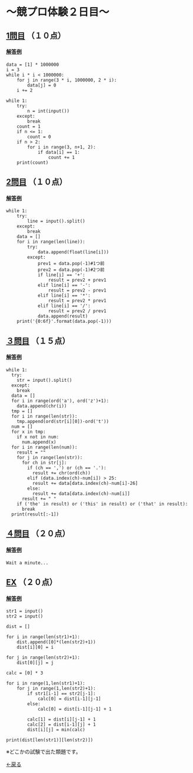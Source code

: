 # ～競プロ体験２日目～

## [1問目](http://judge.u-aizu.ac.jp/onlinejudge/description.jsp?id=0009&lang=jp) （１０点）
#### [解答例](https://raw.githubusercontent.com/7vXXi/my-portfolio/master/shin/2/2-1.py)
```
data = [1] * 1000000
i = 3
while i * i < 1000000:
    for j in range(3 * i, 1000000, 2 * i):
    	data[j] = 0
    i += 2

while 1:
	try:
		n = int(input())
	except:
		break
	count = 1
	if n <= 1:
		count = 0
	if n > 2:
		for i in range(3, n+1, 2):
			if data[i] == 1:
				count += 1
	print(count)
 ```

## [2問目](http://judge.u-aizu.ac.jp/onlinejudge/description.jsp?id=0087) （１０点）
#### [解答例](https://raw.githubusercontent.com/7vXXi/my-portfolio/master/shin/2/2-2.py)
```
while 1:
	try:
		line = input().split()
	except:
		break
	data = []
	for i in range(len(line)):
		try:
			data.append(float(line[i]))
		except:
			prev1 = data.pop(-1)#1つ前
			prev2 = data.pop(-1)#2つ前
			if line[i] == '+':
				result = prev2 + prev1
			elif line[i] == '-':
				result = prev2 - prev1
			elif line[i] == '*':
				result = prev2 * prev1
			elif line[i] == '/':
				result = prev2 / prev1
			data.append(result)
	print('{0:6f}'.format(data.pop(-1)))
```

## [３問目](http://judge.u-aizu.ac.jp/onlinejudge/description.jsp?id=0017&lang=jp) （１５点）
#### [解答例](https://raw.githubusercontent.com/7vXXi/my-portfolio/master/shin/2/2-3.py)
```
while 1:
  try:
    str = input().split()
  except:
    break
  data = []
  for i in range(ord('a'), ord('z')+1):
    data.append(chr(i))
  tmp = []
  for i in range(len(str)):
    tmp.append(ord(str[i][0])-ord('t'))
  num = []
  for x in tmp:
    if x not in num:
      num.append(x)
  for i in range(len(num)):
    result = ""
    for j in range(len(str)):
      for ch in str[j]:
        if (ch == ',') or (ch == '.'):
          result += chr(ord(ch))
        elif (data.index(ch)-num[i]) > 25:
          result += data[data.index(ch)-num[i]-26]
        else:
          result += data[data.index(ch)-num[i]]
      result += " "
    if ('the' in result) or ('this' in result) or ('that' in result):
      break
  print(result[:-1])
```

## [４問目](http://judge.u-aizu.ac.jp/onlinejudge/description.jsp?id=3001) （２０点）
#### [解答例](https://raw.githubusercontent.com/7vXXi/my-portfolio/master/shin/2/2-4.py)
```
Wait a minute...
```

## [EX](http://judge.u-aizu.ac.jp/onlinejudge/description.jsp?id=DPL_1_E&lang=jp) （２０点）
#### [解答例](https://raw.githubusercontent.com/7vXXi/my-portfolio/master/shin/2/ex.py)
```
str1 = input()
str2 = input()

dist = []

for i in range(len(str1)+1):
	dist.append([0]*(len(str2)+1))
	dist[i][0] = i
	
for j in range(len(str2)+1):
	dist[0][j] = j
	
calc = [0] * 3

for i in range(1,len(str1)+1):
    for j in range(1,len(str2)+1):
        if str1[i-1] == str2[j-1]:
        	calc[0] = dist[i-1][j-1]
        else:
        	calc[0] = dist[i-1][j-1] + 1
        	
        calc[1] = dist[i][j-1] + 1
        calc[2] = dist[i-1][j] + 1
        dist[i][j] = min(calc)
    
print(dist[len(str1)][len(str2)])
```
※どこかの試験で出た類題です。


[←戻る](https://7vxxi.github.io/my-portfolio/shin/)
